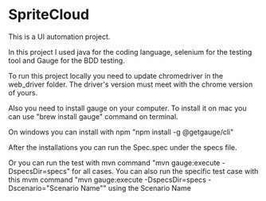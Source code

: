 # SpriteCloud

This is a UI automation project.

In this project I used java for the coding language, selenium for the testing tool and Gauge for the BDD testing.

To run this project locally you need to update chromedriver in the web_driver folder. The driver's version must meet with the chrome version of yours.

Also you need to install gauge on your computer. To install it on mac you can use "brew install gauge" command on terminal. 

On windows you can install with npm "npm install -g @getgauge/cli"

After the installations you can run the Spec.spec under the specs file. 

Or you can run the test with mvn command "mvn gauge:execute -DspecsDir=specs" for all cases. You can also run the specific test case with this mvm command "mvn gauge:execute -DspecsDir=specs -Dscenario="Scenario Name"" using the Scenario Name
